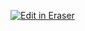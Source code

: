 <p><a target="_blank" href="https://eraser-qa.web.app/workspace/NP812EL03SWqbI44S7zu" id="edit-in-eraser-github-link"><img alt="Edit in Eraser" src="https://firebasestorage.googleapis.com/v0/b/second-petal-295822.appspot.com/o/images%2Fgithub%2FOpen%20in%20Eraser.svg?alt=media&amp;token=968381c8-a7e7-472a-8ed6-4a6626da5501"></a></p>




<!--- Eraser file: https://eraser-qa.web.app/workspace/NP812EL03SWqbI44S7zu --->
<!--- This file was last edited by [name] via Eraser on [date] --->